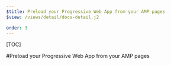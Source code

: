 ```yaml
---
$title: Preload your Progressive Web App from your AMP pages
$view: /views/detail/docs-detail.j2

order: 3
---
```


[TOC]

#Preload your Progressive Web App from your AMP pages
